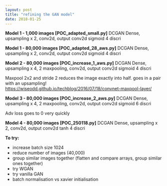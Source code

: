 ```yaml
---
layout: post
title: "refining the GAN model"
date: 2018-01-25
---
```


__Model 1 - 1,000 images [POC_adapted_small.py]__
DCGAN
Dense, upsampling x 2, conv2d, output conv2d sigmoid
4 discri


__Model 1 - 80,000 images [POC_adapted_28_aws.py]__
DCGAN
Dense, upsampling x 2, conv2d, output conv2d sigmoid
4 discri


__Model 2 - 80,000 images [POC_increase_1_aws.py]__
DCGAN
Dense, upsampling x 4, 2 maxpooling, conv2d, output conv2d sigmoid
4 discri

Maxpool 2x2 and stride 2 reduces the image exactly into half. goes in a pair with an upsampling!
https://wiseodd.github.io/techblog/2016/07/18/convnet-maxpool-layer/


__Model 3 - 80,000 images [POC_increase_2_aws.py]__
DCGAN
Dense, upsampling x 4, 2 maxpooling, conv2d, output conv2d sigmoid
6 discri

Adv loss goes to 0 very quickly


__Model 4 - 80,000 images [POC_250118.py]__
DCGAN
Dense, upsampling x 2, conv2d, output conv2d tanh
4 discri


__To try:__
- increase batch size 1024
- reduce number of images (40,000)
- group similar images together (flatten and compare arrays, group similar ones together)
- try WGAN
- try vanilla GAN
- batch normalisation vs xavier initialisation